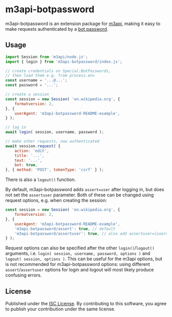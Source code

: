 # m3api-botpassword

m3api-botpassword is an extension package for [m3api][],
making it easy to make requests authenticated by a [bot password][].

## Usage

```js
import Session from 'm3api/node.js';
import { login } from 'm3api-botpassword/index.js';

// create credentials on Special:BotPasswords,
// then load them e.g. from process.env
const username = '...@...';
const password = '...';

// create a session
const session = new Session( 'en.wikipedia.org', {
	formatversion: 2,
}, {
	userAgent: 'm3api-botpassword-README-example',
} );

// log in
await login( session, username, password );

// make other requests, now authenticated
await session.request( {
	action: 'edit',
	title: '...',
	text: '...',
	bot: true,
}, { method: 'POST', tokenType: 'csrf' } );
```

There is also a `logout()` function.

By default, m3api-botpassword adds `assert=user` after logging in,
but does not set the `assertuser` parameter.
Both of these can be changed using request options,
e.g. when creating the session:

```js
const session = new Session( 'en.wikipedia.org', {
	formatversion: 2,
}, {
	userAgent: 'm3api-botpassword-README-example',
	'm3api-botpassword/assert': true, // default
	'm3api-botpassword/assertuser': true, // also add assertuser=[username]
} );
```

Request options can also be specified after the other `login()`/`logout()` arguments,
i.e. `login( session, username, password, options )` and `logout( session, options )`.
This can be useful for the m3api options,
but is not recommended for m3api-botpassword options:
using different `assert`/`assertuser` options for login and logout
will most likely produce confusing errors.

## License

Published under the [ISC License][].
By contributing to this software,
you agree to publish your contribution under the same license.

[m3api]: https://www.npmjs.com/package/m3api
[bot password]: https://www.mediawiki.org/wiki/Special:MyLanguage/Manual:Bot_passwords
[ISC License]: https://spdx.org/licenses/ISC.html
